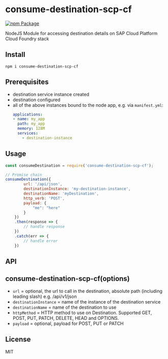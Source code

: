 # consume-destination-scp-cf
[![npm Package](https://img.shields.io/npm/v/consume-destination-scp-cf.svg)](https://www.npmjs.com/package/consume-destination-scp-cf)

NodeJS Module for accessing destination details on SAP Cloud Platform Cloud Foundry stack

## Install
~~~
npm i consume-destination-scp-cf
~~~

## Prerequisites
- destination service instance created
- destination configured
- all of the above instances bound to the node app, e.g. via `manifest.yml`:
  ~~~ yaml
  applications:
  - name: my_app
    path: my_app
    memory: 128M
    services:
      - destination-instance
  ~~~  
  
## Usage
~~~ js
const consumeDestination = require('consume-destination-scp-cf');

// Promise chain
consumeDestination({
        url: '/api/json',
        destinationInstance: 'my-destination-instance',
        destinationName: 'myDestination',
        http_verb: 'POST',
        payload: {
            "me": "here"
        }
    })
    .then(response => {
        // handle response
    })
    .catch(err => {
        // handle error
    })
~~~

## API
## consume-destination-scp-cf(options)
- `url` = optional, the url to call in the destination, absolute path (including leading slash) e.g. /api/v1/json
- `destinationInstance` = name of the instance of the destination service
- `destinationName` = name of the destination to use
- `httpMethod` = HTTP method to use on Destination. Supported GET, POST, PUT, PATCH, DELETE, HEAD and OPTIONS.
- `payload` = optional, payload for POST, PUT or PATCH

## License
MIT
